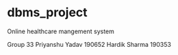 # dbms_project
Online healthcare mangement system

Group 33
Priyanshu Yadav 190652
Hardik Sharma 190353
